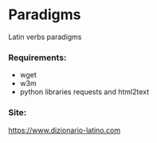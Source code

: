 # Paradigms
Latin verbs paradigms

### Requirements:
- wget
- w3m
- python libraries requests and html2text

### Site:
https://www.dizionario-latino.com
